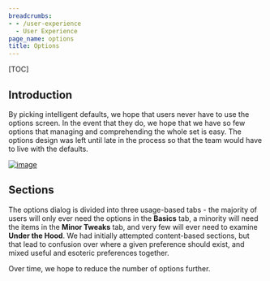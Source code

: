 ```yaml
---
breadcrumbs:
- - /user-experience
  - User Experience
page_name: options
title: Options
---
```


[TOC]

## Introduction

By picking intelligent defaults, we hope that users never have to use the
options screen. In the event that they do, we hope that we have so few options
that managing and comprehending the whole set is easy. The options design was
left until late in the process so that the team would have to live with the
defaults.

[<img alt="image"
src="/user-experience/options/options_basics.png">](/user-experience/options/options_basics.png)

## Sections

The options dialog is divided into three usage-based tabs - the majority of
users will only ever need the options in the **Basics** tab, a minority will
need the items in the **Minor Tweaks** tab, and very few will ever need to
examine **Under the Hood**. We had initially attempted content-based sections,
but that lead to confusion over where a given preference should exist, and mixed
useful and esoteric preferences together.

Over time, we hope to reduce the number of options further.
